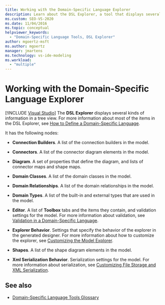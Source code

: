 ```yaml
---
title: Working with the Domain-Specific Language Explorer
description: Learn about the DSL Explorer, a tool that displays several kinds of information in a tree view and includes multiple nodes for defining a domain-specific language.
ms.custom: SEO-VS-2020
ms.date: 11/04/2016
ms.topic: conceptual
helpviewer_keywords:
  - "Domain-Specific Language Tools, DSL Explorer"
author: mgoertz-msft
ms.author: mgoertz
manager: jmartens
ms.technology: vs-ide-modeling
ms.workload:
  - "multiple"
---
```

# Working with the Domain-Specific Language Explorer

 [!INCLUDE [Visual Studio](~/includes/applies-to-version/vs-not-mac.md)]
The **DSL Explorer** displays several kinds of information in a tree view. For more information about most of the items in the DSL Explorer, see [How to Define a Domain-Specific Language](../modeling/how-to-define-a-domain-specific-language.md).

 It has the following nodes:

- **Connection Builders**. A list of the connection builders in the model.

- **Connectors**. A list of the connector diagram elements in the model.

- **Diagram**. A set of properties that define the diagram, and lists of connector maps and shape maps.

- **Domain Classes**. A list of the domain classes in the model.

- **Domain Relationships**. A list of the domain relationships in the model.

- **Domain Types**. A list of the built-in and external types that are used in the model.

- **Editor**. A list of **Toolbox** tabs and the items they contain, and validation settings for the model. For more information about validation, see [Validation in a Domain-Specific Language](../modeling/validation-in-a-domain-specific-language.md).

- **Explorer Behavior**. Settings that specify the behavior of the explorer in the generated designer. For more information about how to customize the explorer, see [Customizing the Model Explorer](../modeling/customizing-the-model-explorer.md).

- **Shapes**. A list of the shape diagram elements in the model.

- **Xml Serialization Behavior**. Serialization settings for the model. For more information about serialization, see [Customizing File Storage and XML Serialization](../modeling/customizing-file-storage-and-xml-serialization.md).

## See also

- [Domain-Specific Language Tools Glossary](/previous-versions/bb126564(v=vs.100))